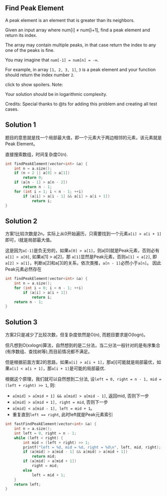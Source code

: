 ## Find Peak Element

A peak element is an element that is greater than its neighbors.

Given an input array where num[i] ≠ num[i+1], find a peak element and return its index.

The array may contain multiple peaks, in that case return the index to any one of the peaks is fine.

You may imagine that `num[-1] = num[n] = -∞`.

For example, in array `[1, 2, 3, 1]`, `3` is a peak element and your function should return the index number `2`.

click to show spoilers.
Note:

Your solution should be in logarithmic complexity.

Credits:
Special thanks to @ts for adding this problem and creating all test cases.


## Solution 1

题目的意思就是找一个局部最大值，即一个元素大于两边相邻的元素，该元素就是Peak Element。

直接搜索数组，时间复杂度O(n).
```cpp
int findPeakElement(vector<int> &a) {
	int n = a.size();
	if (n < 2 || a[0] > a[1])
		return 0;
	if (a[n - 1] > a[n - 2])
		return n - 1;
	for (int i = 1; i < n - 1; ++i)
		if (a[i] > a[i - 1] && a[i] > a[i + 1])
			return i;
}
```

## Solution 2

方案1比较次数是2n，实际上从0开始遍历，只需要找到一个元素`a[i] > a[i + 1]`即可，i就是局部最大值。

这是因为`a[-1]`是负无穷的，如果`a[0] > a[1]`，则a[0]就是Peak元素，否则必有`a[1] > a[0]`, 如果a[1] > a[2]，那
`a[1]`显然是Peak元素，否则`a[1] < a[2]`, 即`a[2] > a[1]`，判断a[2]和a[3]的关系，依次类推，`a[n - 1]`必然小于`a[n]`。
因此Peak元素必然存在
```cpp
int findPeakElement(vector<int> &a) {
	int n = a.size();
	for (int i = 0; i < n - 1; ++i)
		if (a[i] > a[i + 1])
			return i;
	return n - 1;
}
```

## Solution 3

方案2只是减少了比较次数，但复杂度依然是O(n), 而题目要求是O(logn)。

但凡想到O(xxlogn)算法，自然想到的是二分法，当二分法一般针对的是有序集合(有序数组、查找树等),而目前情况都不满足。

但是根据前面方案2的思路，如果`a[i] > a[i + 1]`，那a[i]可能就是局部最优，如果`a[i] < a[i + 1]`，那`a[i + 1]`是可能的局部最优.

根据这个原理，我们就可以自然想到二分法, 设`left = 0, right = n - 1, mid = (left + right) >> 1`, 则:

* `a[mid] > a[mid + 1] && a[mid] > a[mid - 1]`, 返回mid, 否则下一步
* `a[mid] > a[mid + 1], right = mid`, 否则下一步
* `a[mid] < a[mid - 1], left = mid + 1`。
* 重复直到`left == right`, 此时left就是Peak元素索引

```cpp
int fastFindPeakElement(vector<int> &a) {
	int n = a.size();
	int left = 0, right = n - 1;
	while (left < right) {
		int mid = (left + right) >> 1;
		printf("left = %d, mid = %d, right = %d\n", left, mid, right);
		if (a[mid] > a[mid - 1] && a[mid] > a[mid + 1])
			return mid;
		if (a[mid] > a[mid + 1])
			right = mid;
		else
			left = mid + 1;
	}
	return left;
}
```
